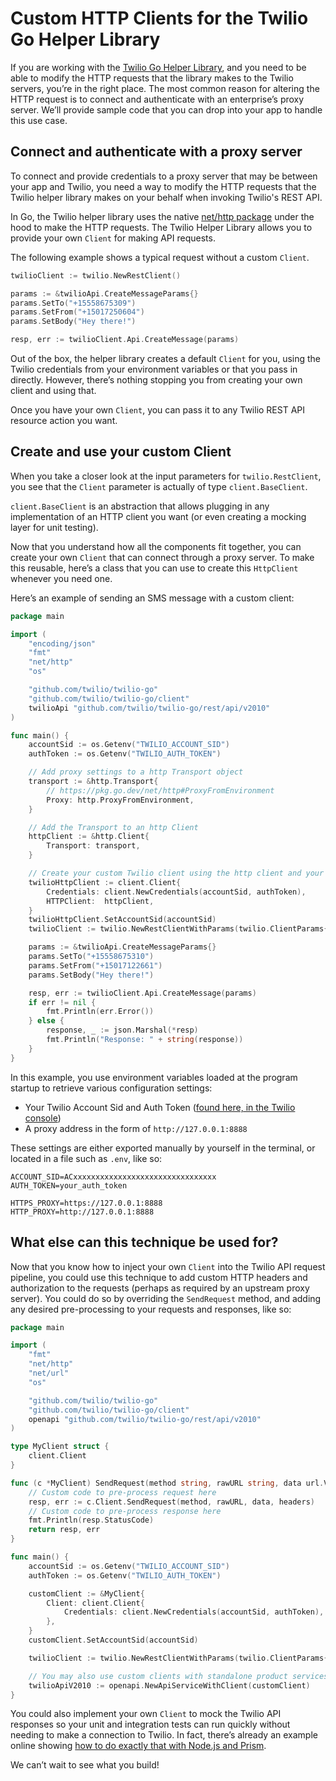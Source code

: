 # Custom HTTP Clients for the Twilio Go Helper Library

If you are working with the [Twilio Go Helper Library](../README.md), and you need to be able to modify the HTTP requests that the library makes to the Twilio servers, you’re in the right place. The most common reason for altering the HTTP request is to connect and authenticate with an enterprise’s proxy server. We’ll provide sample code that you can drop into your app to handle this use case.

## Connect and authenticate with a proxy server

To connect and provide credentials to a proxy server that may be between your app and Twilio, you need a way to modify the HTTP requests that the Twilio helper library makes on your behalf when invoking Twilio's REST API.

In Go, the Twilio helper library uses the native [net/http package](https://pkg.go.dev/net/http) under the hood to make the HTTP requests. The Twilio Helper Library allows you to provide your own `Client` for making API requests.

The following example shows a typical request without a custom `Client`.

```go
twilioClient := twilio.NewRestClient()

params := &twilioApi.CreateMessageParams{}
params.SetTo("+15558675309")
params.SetFrom("+15017250604")
params.SetBody("Hey there!")

resp, err := twilioClient.Api.CreateMessage(params)
```

Out of the box, the helper library creates a default `Client` for you, using the Twilio credentials from your environment variables or that you pass in directly. However, there’s nothing stopping you from creating your own client and using that.

Once you have your own `Client`, you can pass it to any Twilio REST API resource action you want.

## Create and use your custom Client

When you take a closer look at the input parameters for `twilio.RestClient`, you see that the `Client` parameter is actually of type `client.BaseClient`.

`client.BaseClient` is an abstraction that allows plugging in any implementation of an HTTP client you want (or even creating a mocking layer for unit testing).

Now that you understand how all the components fit together, you can create your own `Client` that can connect through a proxy server. To make this reusable, here’s a class that you can use to create this `HttpClient` whenever you need one.

Here’s an example of sending an SMS message with a custom client:

```go
package main

import (
	"encoding/json"
	"fmt"
	"net/http"
	"os"

	"github.com/twilio/twilio-go"
	"github.com/twilio/twilio-go/client"
	twilioApi "github.com/twilio/twilio-go/rest/api/v2010"
)

func main() {
	accountSid := os.Getenv("TWILIO_ACCOUNT_SID")
	authToken := os.Getenv("TWILIO_AUTH_TOKEN")

	// Add proxy settings to a http Transport object
	transport := &http.Transport{
		// https://pkg.go.dev/net/http#ProxyFromEnvironment
		Proxy: http.ProxyFromEnvironment,
	}

	// Add the Transport to an http Client
	httpClient := &http.Client{
		Transport: transport,
	}

	// Create your custom Twilio client using the http client and your credentials
	twilioHttpClient := client.Client{
		Credentials: client.NewCredentials(accountSid, authToken),
		HTTPClient:  httpClient,
	}
	twilioHttpClient.SetAccountSid(accountSid)
	twilioClient := twilio.NewRestClientWithParams(twilio.ClientParams{Client: &twilioHttpClient})

	params := &twilioApi.CreateMessageParams{}
	params.SetTo("+15558675310")
	params.SetFrom("+15017122661")
	params.SetBody("Hey there!")

	resp, err := twilioClient.Api.CreateMessage(params)
	if err != nil {
		fmt.Println(err.Error())
	} else {
		response, _ := json.Marshal(*resp)
		fmt.Println("Response: " + string(response))
	}
}
```

In this example, you use environment variables loaded at the program startup to retrieve various configuration settings:

- Your Twilio Account Sid and Auth Token ([found here, in the Twilio console](https://www.twilio.com/console))
- A proxy address in the form of `http://127.0.0.1:8888`

These settings are either exported manually by yourself in the terminal, or located in a file such as `.env`, like so:

```text
ACCOUNT_SID=ACxxxxxxxxxxxxxxxxxxxxxxxxxxxxxxxx
AUTH_TOKEN=your_auth_token

HTTPS_PROXY=https://127.0.0.1:8888
HTTP_PROXY=http://127.0.0.1:8888
```

## What else can this technique be used for?

Now that you know how to inject your own `Client` into the Twilio API request pipeline, you could use this technique to add custom HTTP headers and authorization to the requests (perhaps as required by an upstream proxy server). You could do so by overriding the `SendRequest` method, and adding any desired pre-processing to your requests and responses, like so:

```go
package main

import (
	"fmt"
	"net/http"
	"net/url"
	"os"

	"github.com/twilio/twilio-go"
	"github.com/twilio/twilio-go/client"
	openapi "github.com/twilio/twilio-go/rest/api/v2010"
)

type MyClient struct {
	client.Client
}

func (c *MyClient) SendRequest(method string, rawURL string, data url.Values, headers map[string]interface{}) (*http.Response, error) {
	// Custom code to pre-process request here
	resp, err := c.Client.SendRequest(method, rawURL, data, headers)
	// Custom code to pre-process response here
	fmt.Println(resp.StatusCode)
	return resp, err
}

func main() {
	accountSid := os.Getenv("TWILIO_ACCOUNT_SID")
	authToken := os.Getenv("TWILIO_AUTH_TOKEN")

	customClient := &MyClient{
		Client: client.Client{
			Credentials: client.NewCredentials(accountSid, authToken),
		},
	}
	customClient.SetAccountSid(accountSid)

	twilioClient := twilio.NewRestClientWithParams(twilio.ClientParams{Client: customClient})

	// You may also use custom clients with standalone product services
	twilioApiV2010 := openapi.NewApiServiceWithClient(customClient)
}
```

You could also implement your own `Client` to mock the Twilio API responses so your unit and integration tests can run quickly without needing to make a connection to Twilio. In fact, there’s already an example online showing [how to do exactly that with Node.js and Prism](https://www.twilio.com/docs/openapi/mock-api-generation-with-twilio-openapi-spec).

We can’t wait to see what you build!
